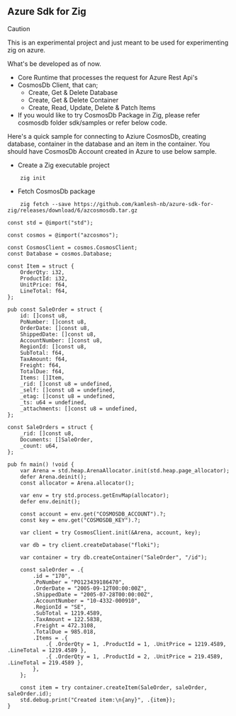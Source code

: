 ## Azure Sdk for Zig

> [!CAUTION]
> This is an experimental project and just meant to be used for experimenting zig on azure.

What's be developed as of now.

- Core Runtime that processes the request for Azure Rest Api's
- CosmosDb Client, that can;
  - Create, Get & Delete Database
  - Create, Get & Delete Container
  - Create, Read, Update, Delete & Patch Items
- If you would like to try CosmosDb Package in Zig, please refer cosmosdb folder sdk/samples or refer below code.

Here's a quick sample for connecting to Aziure CosmosDb, creating database, container in the database and an item in the container. You should have CosmosDb Account created in Azure to use below sample.

- Create a Zig executable project

```shell
    zig init
```

- Fetch CosmosDb package

```shell
    zig fetch --save https://github.com/kamlesh-nb/azure-sdk-for-zig/releases/download/6/azcosmosdb.tar.gz
```

```zig
const std = @import("std");

const cosmos = @import("azcosmos");

const CosmosClient = cosmos.CosmosClient;
const Database = cosmos.Database;

const Item = struct {
    OrderQty: i32,
    ProductId: i32,
    UnitPrice: f64,
    LineTotal: f64,
};

pub const SaleOrder = struct {
    id: []const u8,
    PoNumber: []const u8,
    OrderDate: []const u8,
    ShippedDate: []const u8,
    AccountNumber: []const u8,
    RegionId: []const u8,
    SubTotal: f64,
    TaxAmount: f64,
    Freight: f64,
    TotalDue: f64,
    Items: []Item,
    _rid: []const u8 = undefined,
    _self: []const u8 = undefined,
    _etag: []const u8 = undefined,
    _ts: u64 = undefined,
    _attachments: []const u8 = undefined,
};

const SaleOrders = struct {
    _rid: []const u8,
    Documents: []SaleOrder,
    _count: u64,
};

pub fn main() !void {
    var Arena = std.heap.ArenaAllocator.init(std.heap.page_allocator);
    defer Arena.deinit();
    const allocator = Arena.allocator();

    var env = try std.process.getEnvMap(allocator);
    defer env.deinit();

    const account = env.get("COSMOSDB_ACCOUNT").?;
    const key = env.get("COSMOSDB_KEY").?;

    var client = try CosmosClient.init(&Arena, account, key);

    var db = try client.createDatabase("floki");

    var container = try db.createContainer("SaleOrder", "/id");

    const saleOrder = .{
        .id = "170",
        .PoNumber = "PO123439186470",
        .OrderDate = "2005-09-12T00:00:00Z",
        .ShippedDate = "2005-07-28T00:00:00Z",
        .AccountNumber = "10-4332-000910",
        .RegionId = "SE",
        .SubTotal = 1219.4589,
        .TaxAmount = 122.5838,
        .Freight = 472.3108,
        .TotalDue = 985.018,
        .Items = .{
            .{ .OrderQty = 1, .ProductId = 1, .UnitPrice = 1219.4589, .LineTotal = 1219.4589 },
            .{ .OrderQty = 1, .ProductId = 2, .UnitPrice = 219.4589, .LineTotal = 219.4589 },
        },
    };

    const item = try container.createItem(SaleOrder, saleOrder, saleOrder.id);
    std.debug.print("Created item:\n{any}", .{item});
}

```
